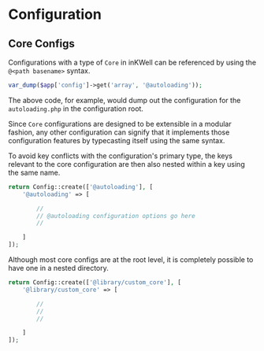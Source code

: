 # Configuration

## Core Configs

Configurations with a type of `Core` in inKWell can be referenced by using the `@<path basename>`
syntax.

```php
var_dump($app['config']->get('array', '@autoloading'));
```

The above code, for example, would dump out the configuration for the `autoloading.php` in the
configuration root.

Since `Core` configurations are designed to be extensible in a modular fashion, any other
configuration can signify that it implements those configuration features by typecasting itself
using the same syntax.

To avoid key conflicts with the configuration's primary type, the keys relevant to the core
configuration are then also nested within a key using the same name.

```php
return Config::create(['@autoloading'], [
	'@autoloading' => [

		//
		// @autoloading configuration options go here
		//

	]
]);
```

Although most core configs are at the root level, it is completely possible to have one in a
nested directory.

```php
return Config::create(['@library/custom_core'], [
	'@library/custom_core' => [

		//
		//
		//

	]
]);
```